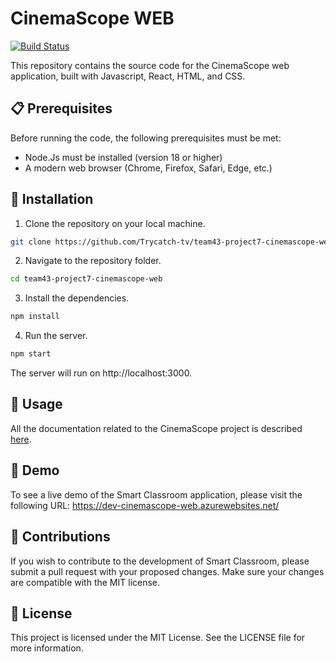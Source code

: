 # CinemaScope WEB
[![Build Status](https://dev.azure.com/LuisLopezOrg/CinemaScope/_apis/build/status%2FBuild%20CinemaScope%20WEB%20-%20DEV?branchName=develop)](https://dev.azure.com/LuisLopezOrg/CinemaScope/_build/latest?definitionId=6&branchName=develop)

This repository contains the source code for the CinemaScope web application, built with Javascript, React, HTML, and CSS.

## 📋 Prerequisites
Before running the code, the following prerequisites must be met:

- Node.Js must be installed (version 18 or higher)
- A modern web browser (Chrome, Firefox, Safari, Edge, etc.)

## 🚀 Installation
1. Clone the repository on your local machine.
```sh
git clone https://github.com/Trycatch-tv/team43-project7-cinemascope-web.git
```

2. Navigate to the repository folder.
```sh
cd team43-project7-cinemascope-web
```

3. Install the dependencies.
```sh
npm install
```

4. Run the server.
```sh
npm start
```

The server will run on http://localhost:3000.

## 📖 Usage
All the documentation related to the CinemaScope project is described [here](https://docs.google.com/document/d/1Xie4OuQQERWbxGg42jhRy4DHsqGjC3w8yvWq9H2P6hU/edit?usp=sharing).

## 🎉 Demo
To see a live demo of the Smart Classroom application, please visit the following URL: https://dev-cinemascope-web.azurewebsites.net/

## 🤝 Contributions
If you wish to contribute to the development of Smart Classroom, please submit a pull request with your proposed changes. Make sure your changes are compatible with the MIT license.

## 📝 License
This project is licensed under the MIT License. See the LICENSE file for more information.